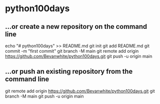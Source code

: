 # python100days

## …or create a new repository on the command line
echo "# python100days" >> README.md
git init
git add README.md
git commit -m "first commit"
git branch -M main
git remote add origin https://github.com/Bevanwhite/python100days.git
git push -u origin main

## …or push an existing repository from the command line
git remote add origin https://github.com/Bevanwhite/python100days.git
git branch -M main
git push -u origin main